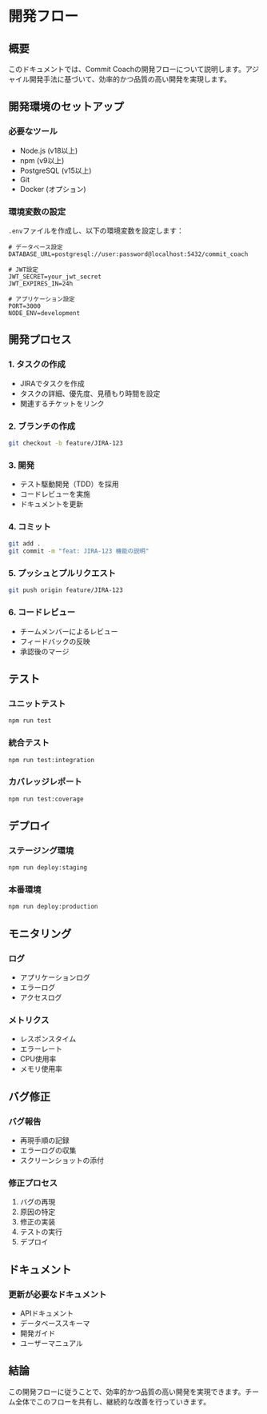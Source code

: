 # 開発フロー

## 概要
このドキュメントでは、Commit Coachの開発フローについて説明します。アジャイル開発手法に基づいて、効率的かつ品質の高い開発を実現します。

## 開発環境のセットアップ

### 必要なツール
- Node.js (v18以上)
- npm (v9以上)
- PostgreSQL (v15以上)
- Git
- Docker (オプション)

### 環境変数の設定
`.env`ファイルを作成し、以下の環境変数を設定します：

```env
# データベース設定
DATABASE_URL=postgresql://user:password@localhost:5432/commit_coach

# JWT設定
JWT_SECRET=your_jwt_secret
JWT_EXPIRES_IN=24h

# アプリケーション設定
PORT=3000
NODE_ENV=development
```

## 開発プロセス

### 1. タスクの作成
- JIRAでタスクを作成
- タスクの詳細、優先度、見積もり時間を設定
- 関連するチケットをリンク

### 2. ブランチの作成
```bash
git checkout -b feature/JIRA-123
```

### 3. 開発
- テスト駆動開発（TDD）を採用
- コードレビューを実施
- ドキュメントを更新

### 4. コミット
```bash
git add .
git commit -m "feat: JIRA-123 機能の説明"
```

### 5. プッシュとプルリクエスト
```bash
git push origin feature/JIRA-123
```

### 6. コードレビュー
- チームメンバーによるレビュー
- フィードバックの反映
- 承認後のマージ

## テスト

### ユニットテスト
```bash
npm run test
```

### 統合テスト
```bash
npm run test:integration
```

### カバレッジレポート
```bash
npm run test:coverage
```

## デプロイ

### ステージング環境
```bash
npm run deploy:staging
```

### 本番環境
```bash
npm run deploy:production
```

## モニタリング

### ログ
- アプリケーションログ
- エラーログ
- アクセスログ

### メトリクス
- レスポンスタイム
- エラーレート
- CPU使用率
- メモリ使用率

## バグ修正

### バグ報告
- 再現手順の記録
- エラーログの収集
- スクリーンショットの添付

### 修正プロセス
1. バグの再現
2. 原因の特定
3. 修正の実装
4. テストの実行
5. デプロイ

## ドキュメント

### 更新が必要なドキュメント
- APIドキュメント
- データベーススキーマ
- 開発ガイド
- ユーザーマニュアル

## 結論
この開発フローに従うことで、効率的かつ品質の高い開発を実現できます。チーム全体でこのフローを共有し、継続的な改善を行っていきます。 